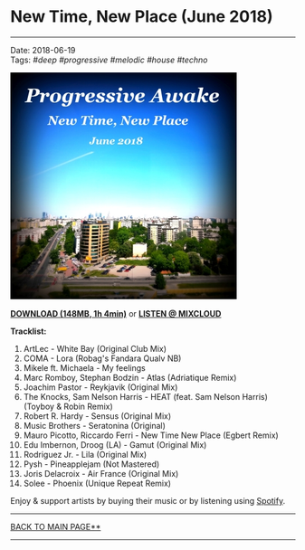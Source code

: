 # New Time, New Place (June 2018)

----

Date: 2018-06-19    
Tags: *#deep* *#progressive* *#melodic* *#house* *#techno*    
  
[![Progressive Awake - New Time, New Place (June 2018)](progressive_awake_-_new_time_new_place_june_2018_400x400.jpg)](https://docs.google.com/uc?id=11uRygrA-NGSJDh6bdVd1Z3hVG39rS7dh&export=download)  

[**DOWNLOAD (148MB, 1h 4min)**](https://docs.google.com/uc?id=11uRygrA-NGSJDh6bdVd1Z3hVG39rS7dh&export=download) 
or 
[**LISTEN @ MIXCLOUD**](https://www.mixcloud.com/progressiveawake/new-time-new-place-june-2018/)  

**Tracklist:**  
 
01. ArtLec - White Bay (Original Club Mix)
02. COMA - Lora (Robag's Fandara Qualv NB)
03. Mikele ft. Michaela - My feelings
04. Marc Romboy, Stephan Bodzin - Atlas (Adriatique Remix)
05. Joachim Pastor - Reykjavik (Original Mix)
06. The Knocks, Sam Nelson Harris - HEAT (feat. Sam Nelson Harris) (Toyboy & Robin Remix)
07. Robert R. Hardy - Sensus (Original Mix)
08. Music Brothers - Seratonina (Original)
09. Mauro Picotto, Riccardo Ferri - New Time New Place (Egbert Remix)
10. Edu Imbernon, Droog (LA) - Gamut (Original Mix)
11. Rodriguez Jr. - Lila (Original Mix)
12. Pysh - Pineapplejam (Not Mastered)
13. Joris Delacroix - Air France (Original Mix)
14. Solee - Phoenix (Unique Repeat Remix)
 
Enjoy & support artists by buying their music or by listening using 
[Spotify](https://open.spotify.com/user/hopbit/playlist/2t2d8XXigBzIN9VVOZUTm6?si=Xq1rzbIOSISla_sx27XGnQ).

----

[BACK TO MAIN PAGE**](../README.md)

---- 